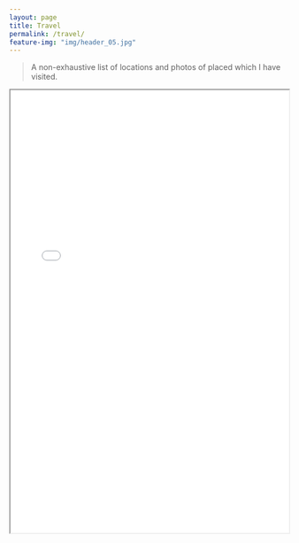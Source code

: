 ```yaml
---
layout: page
title: Travel
permalink: /travel/
feature-img: "img/header_05.jpg"
---
```


 > A non-exhaustive list of locations and photos of placed which I have visited.

<iframe src='//www.zeemaps.com/pub?group=2646748' style='width:100%;height:800px'></iframe>
